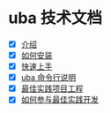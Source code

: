 # uba 技术文档

- [x] [介绍](./introduction.md)
- [x] [如何安装](./install.md)
- [x] [快速上手](./getting-started.md)
- [x] [uba 命令行说明](./how-to-use-cli.md)
- [x] [最佳实践项目工程](./uba-templates-intro.md)
- [x] [如何参与最佳实践开发](./how-to-boilerplate-in-development.md)
